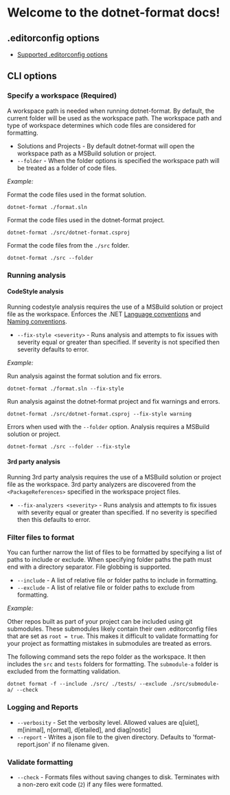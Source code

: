 # Welcome to the dotnet-format docs!

## .editorconfig options
- [Supported .editorconfig options](./Supported-.editorconfig-options.md)

## CLI options

### Specify a workspace (Required)

A workspace path is needed when running dotnet-format. By default, the current folder will be used as the workspace path. The workspace path and type of workspace determines which code files are considered for formatting.

- Solutions and Projects - By default dotnet-format will open the workspace path as a MSBuild solution or project.
- `--folder` - When the folder options is specified the workspace path will be treated as a folder of code files.

*Example:*

Format the code files used in the format solution.

```console
dotnet-format ./format.sln
```

Format the code files used in the dotnet-format project.

```console
dotnet-format ./src/dotnet-format.csproj
```

Format the code files from the  `./src` folder.

```console
dotnet-format ./src --folder
```

### Running analysis

#### CodeStyle analysis

Running codestyle analysis requires the use of a MSBuild solution or project file as the workspace. Enforces the .NET [Language conventions](https://docs.microsoft.com/en-us/visualstudio/ide/editorconfig-language-conventions?view=vs-2019) and [Naming conventions](https://docs.microsoft.com/en-us/visualstudio/ide/editorconfig-naming-conventions?view=vs-2019).

- `--fix-style <severity>` - Runs analysis and attempts to fix issues with severity equal or greater than specified. If severity is not specified then severity defaults to error.

*Example:*

Run analysis against the format solution and fix errors.

```console
dotnet-format ./format.sln --fix-style
```

Run analysis against the dotnet-format project and fix warnings and errors.

```console
dotnet-format ./src/dotnet-format.csproj --fix-style warning
```

Errors when used with the `--folder` option. Analysis requires a MSBuild solution or project.

```console
dotnet-format ./src --folder --fix-style
```

#### 3rd party analysis

Running 3rd party analysis requires the use of a MSBuild solution or project file as the workspace. 3rd party analyzers are discovered from the `<PackageReferences>` specified in the workspace project files.

- `--fix-analyzers <severity>` - Runs analysis and attempts to fix issues with severity equal or greater than specified. If no severity is specified then this defaults to error.

### Filter files to format

You can further narrow the list of files to be formatted by specifying a list of paths to include or exclude. When specifying folder paths the path must end with a directory separator. File globbing is supported.

- `--include` - A list of relative file or folder paths to include in formatting.
- `--exclude` - A list of relative file or folder paths to exclude from formatting.

*Example:*

Other repos built as part of your project can be included using git submodules. These submodules likely contain their own .editorconfig files that are set as `root = true`. This makes it difficult to validate formatting for your project as formatting mistakes in submodules are treated as errors.

The following command sets the repo folder as the workspace. It then includes the `src` and `tests` folders for formatting. The `submodule-a` folder is excluded from the formatting validation.

```console
dotnet format -f --include ./src/ ./tests/ --exclude ./src/submodule-a/ --check
```

### Logging and Reports

- `--verbosity` - Set the verbosity level. Allowed values are q[uiet], m[inimal], n[ormal], d[etailed], and diag[nostic]
- `--report` - Writes a json file to the given directory. Defaults to 'format-report.json' if no filename given.

### Validate formatting

- `--check` - Formats files without saving changes to disk. Terminates with a non-zero exit code (`2`) if any files were formatted.
